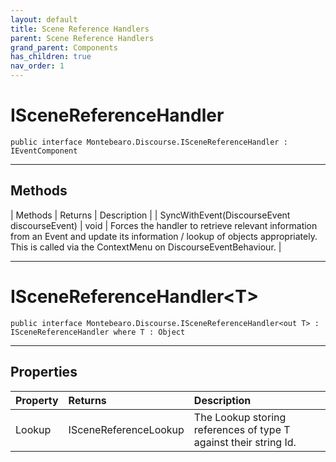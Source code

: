 ```yaml
---
layout: default
title: Scene Reference Handlers
parent: Scene Reference Handlers
grand_parent: Components
has_children: true
nav_order: 1
---
```


# ISceneReferenceHandler


```
public interface Montebearo.Discourse.ISceneReferenceHandler : IEventComponent
```

---

## Methods

| Methods | Returns | Description |
| SyncWithEvent(DiscourseEvent discourseEvent) | void | Forces the handler to retrieve relevant information from an Event and update its information / lookup of objects appropriately. This is called via the ContextMenu on DiscourseEventBehaviour. |


---

# ISceneReferenceHandler\<T\>



```
public interface Montebearo.Discourse.ISceneReferenceHandler<out T> : ISceneReferenceHandler where T : Object
```

---

## Properties

| Property | Returns | Description |
|:--|:--|:--|
| Lookup | ISceneReferenceLookup<T> | The Lookup storing references of type T against their string Id. |
